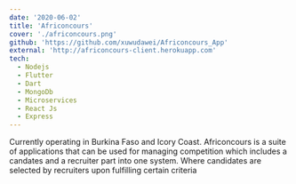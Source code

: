 ```yaml
---
date: '2020-06-02'
title: 'Africoncours'
cover: './africoncours.png'
github: 'https://github.com/xuwudawei/Africoncours_App'
external: 'http://africoncours-client.herokuapp.com'
tech:
  - Nodejs
  - Flutter
  - Dart
  - MongoDb
  - Microservices
  - React Js
  - Express
---
```


Currently operating in Burkina Faso and Icory Coast. Africoncours is a suite of applications that can be used for managing competition which includes a candates and a recruiter part into one system. Where candidates are selected by recruiters upon fulfilling certain criteria
